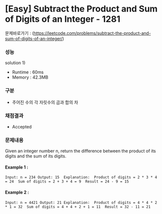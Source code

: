 # [Easy] Subtract the Product and Sum of Digits of an Integer - 1281

문제바로가기 : (https://leetcode.com/problems/subtract-the-product-and-sum-of-digits-of-an-integer/)

### 성능

solution 1)

- Runtime : 60ms
- Memory : 42.3MB

### 구분

- 주어진 수의 각 자릿수의 곱과 합의 차

### 채점결과

- Accepted

### 문제내용

Given an integer number n, return the difference between the product of its digits and the sum of its digits.

#### Example 1 :

`Input: n = 234
Output: 15 
Explanation: 
Product of digits = 2 * 3 * 4 = 24 
Sum of digits = 2 + 3 + 4 = 9 
Result = 24 - 9 = 15`

#### Example 2 :

`Input: n = 4421
Output: 21
Explanation: 
Product of digits = 4 * 4 * 2 * 1 = 32 
Sum of digits = 4 + 4 + 2 + 1 = 11 
Result = 32 - 11 = 21`

